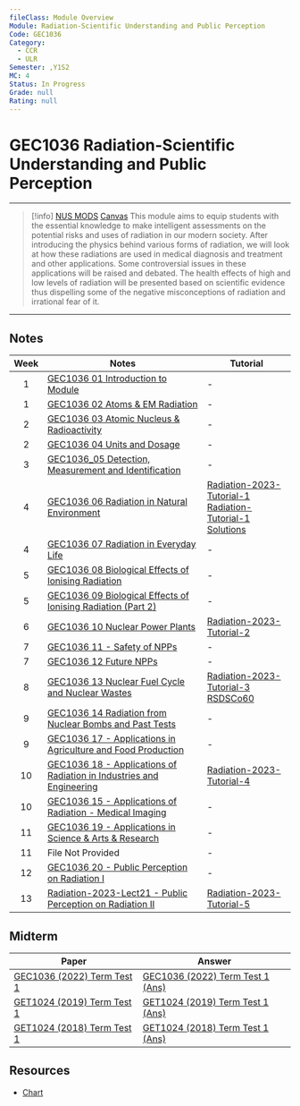```yaml
---
fileClass: Module Overview
Module: Radiation-Scientific Understanding and Public Perception
Code: GEC1036
Category:
  - CCR
  - ULR
Semester: ,Y1S2
MC: 4
Status: In Progress
Grade: null
Rating: null
---
```


# GEC1036 Radiation-Scientific Understanding and Public Perception

---

>[!info] [NUS MODS](https://nusmods.com/modules/GEC1036/radiation-scientific-understanding-and-public-perception)  [Canvas]()
>This module aims to equip students with the essential knowledge to make intelligent assessments on the potential risks and uses of radiation in our modern society. After introducing the physics behind various forms of radiation, we will look at how these radiations are used in medical diagnosis and treatment and other applications. Some controversial issues in these applications will be raised and debated. The health effects of high and low levels of radiation will be presented based on scientific evidence thus dispelling some of the negative misconceptions of radiation and irrational fear of it.

---

## Notes

| Week | Notes                                                                                                                                                                    | Tutorial                                                                                                                                       |
|:----:| ------------------------------------------------------------------------------------------------------------------------------------------------------------------------ | ---------------------------------------------------------------------------------------------------------------------------------------------- |
|  1   | [GEC1036 01 Introduction to Module](Notes/GEC1036%2001%20Introduction%20to%20Module.pdf)                                                                                 | -                                                                                                                                              |
|  1   | [GEC1036 02 Atoms & EM Radiation](Notes/GEC1036%2002%20Atoms%20&%20EM%20Radiation.pdf)                                                                                   | -                                                                                                                                              |
|  2   | [GEC1036 03 Atomic Nucleus & Radioactivity](Notes/GEC1036%2003%20Atomic%20Nucleus%20&%20Radioactivity.pdf)                                                               | -                                                                                                                                              |
|  2   | [GEC1036 04 Units and Dosage](Notes/GEC1036%2004%20Units%20and%20Dosage.pdf)                                                                                             | -                                                                                                                                              |
|  3   | [GEC1036_05 Detection, Measurement and Identification](Notes/GEC1036_05%20Detection,%20Measurement%20and%20Identification.pdf)                                           | -                                                                                                                                              |
|  4   | [GEC1036 06 Radiation in Natural Environment](Notes/GEC1036%2006%20Radiation%20in%20Natural%20Environment.pdf)                                                           | [Radiation-2023-Tutorial-1](Tutorial/Radiation-2023-Tutorial-1.pdf)<br>[Radiation-Tutorial-1 Solutions](Tutorial/Radiation-Tutorial-1%20Solutions.pdf) |
|  4   | [GEC1036 07 Radiation in Everyday Life](Notes/GEC1036%2007%20Radiation%20in%20Everyday%20Life.pdf)                                                                       | -                                                                                                                                              |
|  5   | [GEC1036 08 Biological Effects of Ionising Radiation](Notes/GEC1036%2008%20Biological%20Effects%20of%20Ionising%20Radiation.pdf)                                         | -                                                                                                                                              |
|  5   | [GEC1036 09 Biological Effects of Ionising Radiation (Part 2)](Notes/GEC1036%2009%20Biological%20Effects%20of%20Ionising%20Radiation%20(Part%202).pdf)                   | -                                                                                                                                              |
|  6   | [GEC1036 10  Nuclear Power Plants](Notes/GEC1036%2010%20%20Nuclear%20Power%20Plants.pdf)                                                                                 | [Radiation-2023-Tutorial-2](Tutorial/Radiation-2023-Tutorial-2.pdf)                                                                          |
|  7   | [GEC1036 11 - Safety of NPPs](Notes/GEC1036%2011%20-%20Safety%20of%20NPPs.pdf)                                                                                           | -                                                                                                                                              |
|  7   | [GEC1036 12  Future NPPs](Notes/GEC1036%2012%20%20Future%20NPPs.pdf)                                                                                                     | -                                                                                                                                              |
|  8   | [GEC1036 13  Nuclear Fuel Cycle and Nuclear Wastes](Notes/GEC1036%2013%20%20Nuclear%20Fuel%20Cycle%20and%20Nuclear%20Wastes.pdf)                                         | [Radiation-2023-Tutorial-3](Tutorial/Radiation-2023-Tutorial-3.pdf)<br>[RSDSCo60](Tutorial/RSDSCo60.pdf)                                     |
|  9   | [GEC1036 14 Radiation from Nuclear Bombs and Past Tests](Notes/GEC1036%2014%20Radiation%20from%20Nuclear%20Bombs%20and%20Past%20Tests.pdf)                               | -                                                                                                                                              |
|  9   | [GEC1036 17 - Applications in Agriculture and Food Production](Notes/GEC1036%2017%20-%20Applications%20in%20Agriculture%20and%20Food%20Production.pdf)                   | -                                                                                                                                              |
|  10  | [GEC1036 18 - Applications of Radiation in Industries and Engineering](Notes/GEC1036%2018%20-%20Applications%20of%20Radiation%20in%20Industries%20and%20Engineering.pdf) | [Radiation-2023-Tutorial-4](Tutorial/Radiation-2023-Tutorial-4.pdf)                                                                          |
|  10  | [GEC1036 15 - Applications of Radiation - Medical Imaging](Notes/GEC1036%2015%20-%20Applications%20of%20Radiation%20-%20Medical%20Imaging.pdf)                           | -                                                                                                                                              |
|  11  | [GEC1036 19 - Applications in Science & Arts & Research](Notes/GEC1036%2019%20-%20Applications%20in%20Science%20&%20Arts%20&%20Research.pdf)                             | -                                                                                                                                              |
|  11  | File Not Provided                                                                                                                                                        | -                                                                                                                                              |
|  12  | [GEC1036 20 - Public Perception on Radiation I](Notes/GEC1036%2020%20-%20Public%20Perception%20on%20Radiation%20I.pdf)                                                   | -                                                                                                                                              |
|  13  | [Radiation-2023-Lect21 - Public Perception on Radiation II](Notes/Radiation-2023-Lect21%20-%20Public%20Perception%20on%20Radiation%20II.pdf)                             | [Radiation-2023-Tutorial-5](Tutorial/Radiation-2023-Tutorial-5.pdf)                                                                                                                                               |

## Midterm

| Paper                              | Answer                                   |
| ---------------------------------- | ---------------------------------------- |
| [GEC1036 (2022) Term Test 1](Past%20Term%20Tests/GEC1036%20(2022)%20Term%20Test%201.pdf) | [GEC1036 (2022) Term Test 1 (Ans)](Past%20Term%20Tests/GEC1036%20(2022)%20Term%20Test%201%20(Ans).pdf) |
| [GET1024 (2019) Term Test 1](Past%20Term%20Tests/GET1024%20(2019)%20Term%20Test%201.pdf) | [GET1024 (2019) Term Test 1 (Ans)](Past%20Term%20Tests/GET1024%20(2019)%20Term%20Test%201%20(Ans).pdf) |
| [GET1024 (2018) Term Test 1](Past%20Term%20Tests/GET1024%20(2018)%20Term%20Test%201.pdf) | [GET1024 (2018) Term Test 1 (Ans)](Past%20Term%20Tests/GET1024%20(2018)%20Term%20Test%201%20(Ans).pdf) |


## Resources

- [Chart](https://www-nds.iaea.org/relnsd/vcharthtml/VChartHTML.html)

